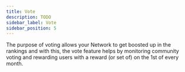 ```yaml
---
title: Vote
description: TODO
sidebar_label: Vote
sidebar_position: 5
---
```


The purpose of voting allows your Network to get boosted up in the rankings and with this, the vote feature helps by monitoring community voting and rewarding users with a reward (or set of) on the 1st of every month.